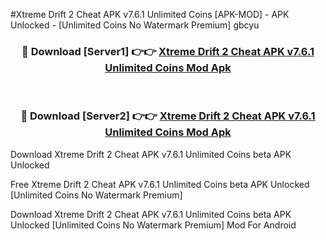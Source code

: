 #Xtreme Drift 2 Cheat APK v7.6.1 Unlimited Coins [APK-MOD] - APK Unlocked - [Unlimited Coins No Watermark Premium] gbcyu



<div align="center">

<h3>🔴 Download [Server1] 👉👉 <a href="https://momento.my/?title=Xtreme_Drift_2_Cheat_APK_v7.6.1_Unlimited_Coins">Xtreme Drift 2 Cheat APK v7.6.1 Unlimited Coins Mod Apk</a></h3><br>

<h3>🔴 Download [Server2] 👉👉 <a href="https://momento.my/?title=Xtreme_Drift_2_Cheat_APK_v7.6.1_Unlimited_Coins">Xtreme Drift 2 Cheat APK v7.6.1 Unlimited Coins Mod Apk</a></h3>
</div>



Download Xtreme Drift 2 Cheat APK v7.6.1 Unlimited Coins beta APK Unlocked

Free Xtreme Drift 2 Cheat APK v7.6.1 Unlimited Coins beta APK Unlocked [Unlimited Coins No Watermark Premium]

Download Xtreme Drift 2 Cheat APK v7.6.1 Unlimited Coins beta APK Unlocked [Unlimited Coins No Watermark Premium] Mod For Android

